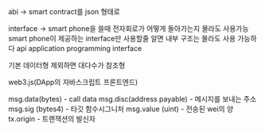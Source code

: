 abi -> smart contract를 json 형태로

interface -> smart phone을 쓸때 전자회로가 어떻게 돌아가는지 몰라도 사용가능
             smart phone이 제공하는 interface만 사용할줄 알면 내부 구조는 몰라도 사용 가능하다
             api application programming interface 

기본 데이터형 제외하면 대다수가 참조형

web3.js(DApp의 자바스크립트 프론트엔드)

msg.data(bytes) - call data
msg.disc(address payable) - 메시지를 보내는 주소
msg.sig (bytes4) - 타깃 함수시그니처
msg.value (uint) - 전송된 wei의 양
tx.origin - 트랜잭션의 발신자